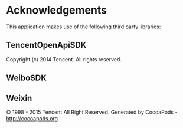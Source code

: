 # Acknowledgements
This application makes use of the following third party libraries:

## TencentOpenApiSDK

Copyright (c) 2014 Tencent. All rights reserved.


## WeiboSDK



## Weixin

© 1998 - 2015 Tencent All Right Reserved.
Generated by CocoaPods - http://cocoapods.org
